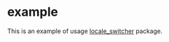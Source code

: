 # example

This is an example of usage [locale_switcher](https://pub.dev/packages/locale_switcher) package.
